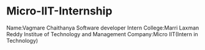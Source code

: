 # Micro-IIT-Internship
Name:Vagmare Chaithanya
Software developer Intern
College:Marri Laxman Reddy Institue of Technology and Management
Company:Micro IIT(Intern in Technology)
